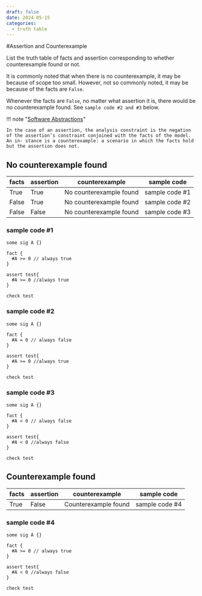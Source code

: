 ```yaml
---
draft: false
date: 2024-05-15
categories:
  - truth table
---
```


#Assertion and Counterexample

List the truth table of facts and assertion corresponding to whether counterexample found or not.

It is commonly noted that when there is no counterexample, it may be because of scope too small. However, not so commonly noted, it may be because of the facts are `False`. 

Whenever the facts are `False`, no matter what assertion it is, there would be no counterexample found. See `sample code #2 and #3` below.

<!-- more -->

!!! note "[Software Abstractions](../../../../../Reference/Software_Abstractions/#page-144-in-the-case-of-an-assertion-the-analysis-constraint-is-the-negation-of-the-assertions-constraint-conjoined-with-the-facts-of-the-model-an-in-stance-is-a-counterexample-a-scenario-in-which-the-facts-hold-but-the-assertion-does-not)"

    In the case of an assertion, the analysis constraint is the negation of the assertion’s constraint conjoined with the facts of the model. An in- stance is a counterexample: a scenario in which the facts hold but the assertion does not.


## No counterexample found
| facts | assertion | counterexample | sample code |
| -- | -- | -- | -- |
| True | True | No counterexample found | sample code #1 |
| False | True | No counterexample found | sample code #2 |
| False | False | No counterexample found | sample code #3 |

### sample code #1

```
some sig A {}

fact {
  #A >= 0 // always true
}

assert test{
  #A >= 0 //always true
}

check test
```

### sample code #2

```
some sig A {}

fact {
  #A = 0 // always false
}

assert test{
  #A >= 0 //always true
}

check test
```

### sample code #3

```
some sig A {}

fact {
  #A < 0 // always false
}

assert test{
  #A < 0 //always false
}

check test
```

## Counterexample found
| facts | assertion | counterexample | sample code |
| -- | -- | -- | -- |
| True | False | Counterexample found | sample code #4 |

### sample code #4

```
some sig A {}

fact {
  #A >= 0 // always true
}

assert test{
  #A < 0 //always false
}

check test
```

